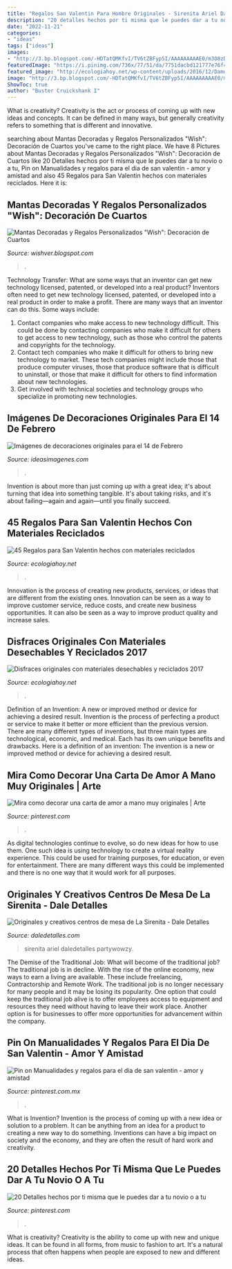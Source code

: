 ```yaml
---
title: "Regalos San Valentin Para Hombre Originales - Sirenita Ariel Daledetalles Partywowzy"
description: "20 detalles hechos por ti misma que le puedes dar a tu novio o a tu"
date: "2022-11-21"
categories:
- "ideas"
tags: ["ideas"]
images:
- "http://3.bp.blogspot.com/-HDTatQMKfvI/TV6tZBFyp5I/AAAAAAAAAE0/m3O8zDvxIjM/w1200-h630-p-k-no-nu/habitacion-hesperia-finisterre-072008.jpg"
featuredImage: "https://i.pinimg.com/736x/77/51/da/7751dacbd121777e76f4c0108d77560f.jpg"
featured_image: "http://ecologiahoy.net/wp-content/uploads/2016/12/Damoiselle-Couverd-YOgour-4.jpg"
image: "http://3.bp.blogspot.com/-HDTatQMKfvI/TV6tZBFyp5I/AAAAAAAAAE0/m3O8zDvxIjM/w1200-h630-p-k-no-nu/habitacion-hesperia-finisterre-072008.jpg"
ShowToc: true
author: "Buster Cruickshank I"
---
```



What is creativity?
Creativity is the act or process of coming up with new ideas and concepts. It can be defined in many ways, but generally creativity refers to something that is different and innovative.

	

		
searching about Mantas Decoradas y Regalos Personalizados &quot;Wish&quot;: Decoración de Cuartos you've came to the right place. We have 8 Pictures about Mantas Decoradas y Regalos Personalizados &quot;Wish&quot;: Decoración de Cuartos like 20 Detalles hechos por ti misma que le puedes dar a tu novio o a tu, Pin on Manualidades y regalos para el dia de san valentin - amor y amistad and also 45 Regalos para San Valentin hechos con materiales reciclados. Here it is:
		
    
## Mantas Decoradas Y Regalos Personalizados &quot;Wish&quot;: Decoración De Cuartos

<img loading=lazy src="http://3.bp.blogspot.com/-HDTatQMKfvI/TV6tZBFyp5I/AAAAAAAAAE0/m3O8zDvxIjM/w1200-h630-p-k-no-nu/habitacion-hesperia-finisterre-072008.jpg" onerror="this.onerror=null;this.src='https://tse1.mm.bing.net/th?id=OIP.cRkWqEi46cq0Vc86yoi67wHaFj&amp;pid=15.1';" alt="Mantas Decoradas y Regalos Personalizados &quot;Wish&quot;: Decoración de Cuartos">

_Source: wishver.blogspot.com_

>. 

	

Technology Transfer: What are some ways that an inventor can get new technology licensed, patented, or developed into a real product?
Inventors often need to get new technology licensed, patented, or developed into a real product in order to make a profit. There are many ways that an inventor can do this. Some ways include: 
1. Contact companies who make access to new technology difficult. This could be done by contacting companies who make it difficult for others to get access to new technology, such as those who control the patents and copyrights for the technology. 
2. Contact tech companies who make it difficult for others to bring new technology to market. These tech companies might include those that produce computer viruses, those that produce software that is difficult to uninstall, or those that make it difficult for others to find information about new technologies. 
3. Get involved with technical societies and technology groups who specialize in promoting new technologies.

    
## Imágenes De Decoraciones Originales Para El 14 De Febrero

<img loading=lazy src="https://ideasimagenes.com/wp-content/uploads/2015/02/sanvalentin41.jpg" onerror="this.onerror=null;this.src='https://tse1.mm.bing.net/th?id=OIP.mFUZB-xZ3R9a_ZVW_BkyEAHaEj&amp;pid=15.1';" alt="Imágenes de decoraciones originales para el 14 de Febrero">

_Source: ideasimagenes.com_

>. 

	

Invention is about more than just coming up with a great idea; it's about turning that idea into something tangible. It's about taking risks, and it's about failing—again and again—until you finally succeed.

    
## 45 Regalos Para San Valentin Hechos Con Materiales Reciclados

<img loading=lazy src="https://ecologiahoy.net/wp-content/uploads/2017/01/DIY-jarrones-cuerda.jpg" onerror="this.onerror=null;this.src='https://tse1.mm.bing.net/th?id=OIP.cCgP9YrNOgqwM7Nk3HPKtAHaKF&amp;pid=15.1';" alt="45 Regalos para San Valentin hechos con materiales reciclados">

_Source: ecologiahoy.net_

>. 

	

Innovation is the process of creating new products, services, or ideas that are different from the existing ones. Innovation can be seen as a way to improve customer service, reduce costs, and create new business opportunities. It can also be seen as a way to improve product quality and increase sales.

    
## Disfraces Originales Con Materiales Desechables Y Reciclados 2017

<img loading=lazy src="http://ecologiahoy.net/wp-content/uploads/2016/12/Damoiselle-Couverd-YOgour-4.jpg" onerror="this.onerror=null;this.src='https://tse1.mm.bing.net/th?id=OIP.lrW8NLdRIf19p3_yqHaKQwHaGs&amp;pid=15.1';" alt="Disfraces originales con materiales desechables y reciclados 2017">

_Source: ecologiahoy.net_

>. 

	

Definition of an Invention: A new or improved method or device for achieving a desired result.
Invention is the process of perfecting a product or service to make it better or more efficient than the previous version. There are many different types of inventions, but three main types are technological, economic, and medical. Each has its own unique benefits and drawbacks. Here is a definition of an invention: 
The invention is a new or improved method or device for achieving a desired result.

    
## Mira Como Decorar Una Carta De Amor A Mano Muy Originales | Arte

<img loading=lazy src="https://i.pinimg.com/736x/77/51/da/7751dacbd121777e76f4c0108d77560f.jpg" onerror="this.onerror=null;this.src='https://tse2.mm.bing.net/th?id=OIP.IZUpdFMKXAdXDNUap6VZMwAAAA&amp;pid=15.1';" alt="Mira como decorar una carta de amor a mano muy originales | Arte">

_Source: pinterest.com_

>. 

	

As digital technologies continue to evolve, so do new ideas for how to use them. One such idea is using technology to create a virtual reality experience. This could be used for training purposes, for education, or even for entertainment. There are many different ways this could be implemented and there is no one way that it would work for all purposes.

    
## Originales Y Creativos Centros De Mesa De La Sirenita - Dale Detalles

<img loading=lazy src="https://i2.wp.com/www.daledetalles.com/wp-content/uploads/2016/08/centro-de-mesa-sirenita2-1.jpg" onerror="this.onerror=null;this.src='https://tse3.mm.bing.net/th?id=OIP.CFj9BgkhW8n6gsOX8lKzAAHaJ4&amp;pid=15.1';" alt="Originales y creativos centros de mesa de La Sirenita - Dale Detalles">

_Source: daledetalles.com_

>sirenita ariel daledetalles partywowzy. 

	

The Demise of the Traditional Job: What will become of the traditional job?
The traditional job is in decline. With the rise of the online economy, new ways to earn a living are available. These include freelancing, Contractorship and Remote Work. The traditional job is no longer necessary for many people and it may be losing its popularity. One option that could keep the traditional job alive is to offer employees access to equipment and resources they need without having to leave their work place. Another option is for businesses to offer more opportunities for advancement within the company.

    
## Pin On Manualidades Y Regalos Para El Dia De San Valentin - Amor Y Amistad

<img loading=lazy src="https://i.pinimg.com/736x/ef/90/40/ef904084c7884d4096335810b2055e5f.jpg" onerror="this.onerror=null;this.src='https://tse2.mm.bing.net/th?id=OIP.zVtzLW7MESwPejLfd8F6KwHaJ4&amp;pid=15.1';" alt="Pin on Manualidades y regalos para el dia de san valentin - amor y amistad">

_Source: pinterest.com.mx_

>. 

	

What is Invention?
Invention is the process of coming up with a new idea or solution to a problem. It can be anything from an idea for a product to creating a new way to do something. Inventions can have a big impact on society and the economy, and they are often the result of hard work and creativity.

    
## 20 Detalles Hechos Por Ti Misma Que Le Puedes Dar A Tu Novio O A Tu

<img loading=lazy src="https://i.pinimg.com/736x/7c/ba/e6/7cbae6453ca933d048cdcf10e4140b00.jpg" onerror="this.onerror=null;this.src='https://tse1.mm.bing.net/th?id=OIP.C7cy01gCM6kFX-CXoqdqXgHaM5&amp;pid=15.1';" alt="20 Detalles hechos por ti misma que le puedes dar a tu novio o a tu">

_Source: pinterest.com_

>. 

	

What is creativity?
Creativity is the ability to come up with new and unique ideas. It can be found in all forms, from music to fashion to art. It's a natural process that often happens when people are exposed to new and different ideas.

